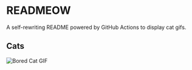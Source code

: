 # READMEOW

A self-rewriting README powered by GitHub Actions to display cat gifs.

## Cats

![Bored Cat GIF](https://media0.giphy.com/media/mlvseq9yvZhba/200.gif?cid=9acd02danulo2clilr1wbjiwpn8b4nr1th0ritqac12dct4b&ep=v1_gifs_search&rid=200.gif&ct=g)
